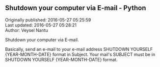 ## Shutdown your computer via E-mail - Python  
Originally published: 2016-05-27 05:25:59  
Last updated: 2016-05-27 05:28:21  
Author: Veysel Nantu  
  
Shutdown your computer via E-mail.

Basically, send an e-mail to your e-mail address SHUTDOWN YOURSELF {YEAR-MONTH-DATE} format in Subject. Your mail's SUBJECT must be in SHUTDOWN YOURSELF {YEAR-MONTH-DATE} format.